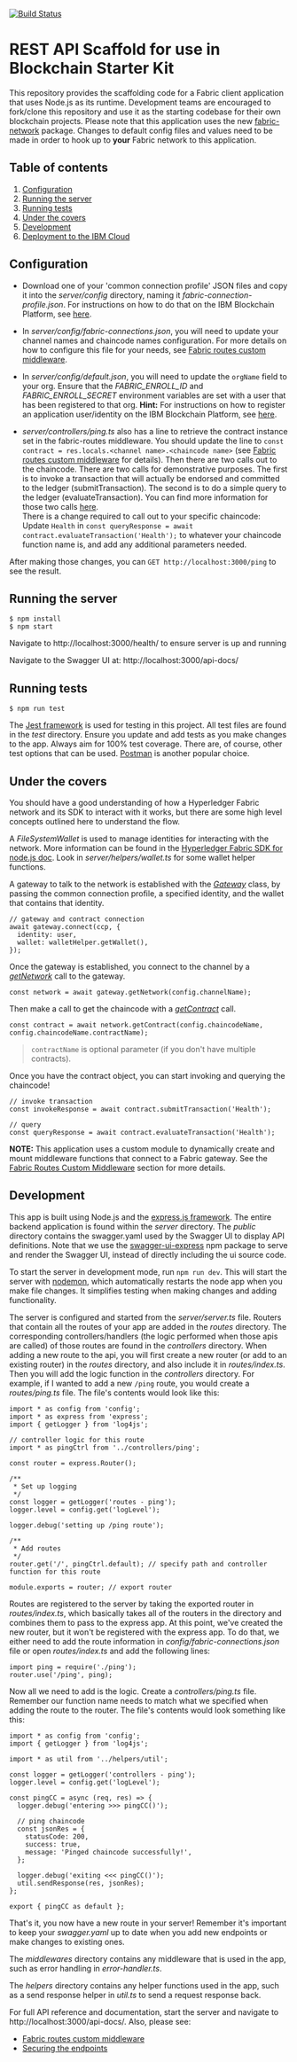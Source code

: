 [![Build Status](https://travis-ci.org/IBM-Blockchain-Starter-Kit/api-bootstrap.svg?branch=master)](https://travis-ci.org/IBM-Blockchain-Starter-Kit/api-bootstrap)

# REST API Scaffold for use in Blockchain Starter Kit

This repository provides the scaffolding code for a Fabric client application that uses Node.js as its runtime. Development teams are encouraged to fork/clone this repository and use it as the starting codebase for their own blockchain projects. Please note that this application uses the new [fabric-network](https://www.npmjs.com/package/fabric-network) package. Changes to default config files and values need to be made in order to hook up to **your** Fabric network to this application.

## Table of contents

1. [Configuration](#configuration)
1. [Running the server](#running-the-server)
1. [Running tests](#running-tests)
1. [Under the covers](#under-the-covers)
1. [Development](#development)
1. [Deployment to the IBM Cloud](docs/deployment.md)

## Configuration

- Download one of your 'common connection profile' JSON files and copy it into the *server/config* directory, naming it *fabric-connection-profile.json*. For instructions on how to do that on the IBM Blockchain Platform, see [here](https://cloud.ibm.com/docs/services/blockchain/howto?topic=blockchain-ibp-console-app#ibp-console-app-profile).

- In *server/config/fabric-connections.json*, you will need to update your channel names and chaincode names configuration. For more details on how to configure this file for your needs, see [Fabric routes custom middleware](docs/fabric-routes.md).

- In *server/config/default.json*, you will need to update the `orgName` field to your org. Ensure that the *FABRIC_ENROLL_ID* and *FABRIC_ENROLL_SECRET* environment variables are set with a user that has been registered to that org. **Hint:** For instructions on how to register an application user/identity on the IBM Blockchain Platform, see [here](https://cloud.ibm.com/docs/services/blockchain/howto?topic=blockchain-ibp-console-app#ibp-console-app-identities).

- *server/controllers/ping.ts* also has a line to retrieve the contract instance set in the fabric-routes middleware. You should update the line to `const contract = res.locals.<channel name>.<chaincode name>` (see [Fabric routes custom middleware](docs/fabric-routes.md) for details). Then there are two calls out to the chaincode. There are two calls for demonstrative purposes. The first is to invoke a transaction that will actually be endorsed and committed to the ledger (submitTransaction). The second is to do a simple query to the ledger (evaluateTransaction). You can find more information for those two calls [here](https://fabric-sdk-node.github.io/Contract.html).
<br>There is a change required to call out to your specific chaincode: Update `Health` in `const queryResponse = await contract.evaluateTransaction('Health');` to whatever your chaincode function name is, and add any additional parameters needed.

After making those changes, you can `GET http://localhost:3000/ping` to see the result.

## Running the server
```
$ npm install
$ npm start
```

Navigate to http://localhost:3000/health/ to ensure server is up and running

Navigate to the Swagger UI at: http://localhost:3000/api-docs/

## Running tests
```
$ npm run test
```

The [Jest framework](https://jestjs.io/) is used for testing in this project. All test files are found in the *test* directory. Ensure you update and add tests as you make changes to the app. Always aim for 100% test coverage. There are, of course, other test options that can be used. [Postman](http://blog.getpostman.com/2017/10/25/writing-tests-in-postman/) is another popular choice.

## Under the covers
You should have a good understanding of how a Hyperledger Fabric network and its SDK to interact with it works, but there are some high level concepts outlined here to understand the flow.

A *FileSystemWallet* is used to manage identities for interacting with the network. More information can be found in the [Hyperledger Fabric SDK for node.js doc](https://fabric-sdk-node.github.io/FileSystemWallet.html). Look in *server/helpers/wallet.ts* for some wallet helper functions.

A gateway to talk to the network is established with the [*Gateway*](https://fabric-sdk-node.github.io/Gateway.html) class, by passing the common connection profile, a specified identity, and the wallet that contains that identity.
```
// gateway and contract connection
await gateway.connect(ccp, {
  identity: user,
  wallet: walletHelper.getWallet(),
});
```

Once the gateway is established, you connect to the channel by a [*getNetwork*](https://fabric-sdk-node.github.io/Gateway.html#getNetwork__anchor) call to the gateway.
```
const network = await gateway.getNetwork(config.channelName);
```

Then make a call to get the chaincode with a [*getContract*](https://fabric-sdk-node.github.io/Network.html#getContract__anchor) call.
```
const contract = await network.getContract(config.chaincodeName, config.chaincodeName.contractName);
```
> `contractName` is optional parameter (if you don't have multiple contracts).

Once you have the contract object, you can start invoking and querying the chaincode!
```
// invoke transaction
const invokeResponse = await contract.submitTransaction('Health');

// query
const queryResponse = await contract.evaluateTransaction('Health');
```

**NOTE:** This application uses a custom module to dynamically create and mount middleware functions that connect to a Fabric gateway. See the [Fabric Routes Custom Middleware](docs/fabric-routes.md) section for more details.

## Development
This app is built using Node.js and the [express.js framework](https://expressjs.com/). The entire backend application is found within the *server* directory. The *public* directory contains the swagger.yaml used by the Swagger UI to display API definitions. Note that we use the [swagger-ui-express](https://github.com/scottie1984/swagger-ui-express) npm package to serve and render the Swagger UI, instead of directly including the ui source code.

To start the server in development mode, run `npm run dev`. This will start the server with [nodemon](https://github.com/remy/nodemon), which automatically restarts the node app when you make file changes. It simplifies testing when making changes and adding functionality.

The server is configured and started from the *server/server.ts* file. Routers that contain all the routes of your app are added in the *routes* directory. The corresponding controllers/handlers (the logic performed when those apis are called) of those routes are found in the *controllers* directory. When adding a new route to the api, you will first create a new router (or add to an existing router) in the *routes* directory, and also include it in *routes/index.ts*. Then you will add the logic function in the *controllers* directory. For example, if I wanted to add a new `/ping` route, you would create a *routes/ping.ts* file. The file's contents would look like this:

```
import * as config from 'config';
import * as express from 'express';
import { getLogger } from 'log4js';

// controller logic for this route
import * as pingCtrl from '../controllers/ping';

const router = express.Router();

/**
 * Set up logging
 */
const logger = getLogger('routes - ping');
logger.level = config.get('logLevel');

logger.debug('setting up /ping route');

/**
 * Add routes
 */
router.get('/', pingCtrl.default); // specify path and controller function for this route

module.exports = router; // export router
```

Routes are registered to the server by taking the exported router in *routes/index.ts*, which basically takes all of the routers in the directory and combines them to pass to the express app. At this point, we've created the new router, but it won't be registered with the express app. To do that, we either need to add the route information in *config/fabric-connections.json* file or open *routes/index.ts* and add the following lines:

```
import ping = require('./ping');
router.use('/ping', ping);
```

Now all we need to add is the logic. Create a *controllers/ping.ts* file. Remember our function name needs to match what we specified when adding the route to the router. The file's contents would look something like this:

```
import * as config from 'config';
import { getLogger } from 'log4js';

import * as util from '../helpers/util';

const logger = getLogger('controllers - ping');
logger.level = config.get('logLevel');

const pingCC = async (req, res) => {
  logger.debug('entering >>> pingCC()');

  // ping chaincode
  const jsonRes = {
    statusCode: 200,
    success: true,
    message: 'Pinged chaincode successfully!',
  };

  logger.debug('exiting <<< pingCC()');
  util.sendResponse(res, jsonRes);
};

export { pingCC as default };
```

That's it, you now have a new route in your server! Remember it's important to keep your *swagger.yaml* up to date when you add new endpoints or make changes to existing ones.

The *middlewares* directory contains any middleware that is used in the app, such as error handling in *error-handler.ts*.

The *helpers* directory contains any helper functions used in the app, such as a send response helper in *util.ts* to send a request response back.

For full API reference and documentation, start the server and navigate to http://localhost:3000/api-docs/.  Also, please see:

* [Fabric routes custom middleware](docs/fabric-routes.md)
* [Securing the endpoints](docs/security.md)
